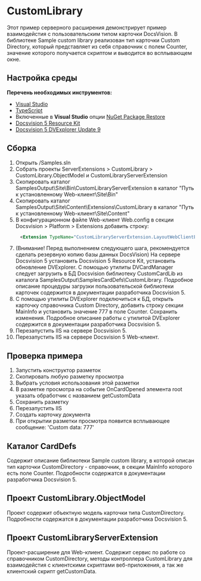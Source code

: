 # CustomLibrary

Этот пример серверного расширения демонстрирует пример взаимодейстия с пользовательским типом карточки DocsVision.
В библиотеке Sample custom library реализован тип карточки Custom Directory, который представляет из себя справочник
с полем Counter, значение которого получается скриптом и выводится во всплывающем окне.

## Настройка среды

**Перечень необходимых инструментов:** 
* [Visual Studio](https://www.visualstudio.com)
* [TypeScript](https://www.typescriptlang.org)
* Включенные в **Visual Studio** опции  [NuGet Package Restore](https://docs.microsoft.com/en-us/nuget/consume-packages/package-restore#enabling-and-disabling-package-restore)
* [Docsvision 5 Resource Kit](ftp://ftp.docsvision.com/downloadarea/docsvision/Docsvision5.4.2642/ResourceKit.zip)
* [Docsvision 5 DVExplorer Update 9](ftp://ftp.docsvision.com/downloadarea/Docsvision/Docsvision5.4.2642/Update9/DVExplorer_Update9.zip)

## Сборка

1. Открыть /Samples.sln
2. Собрать проекты ServerExtensions > CustomLibrary > CustomLibrary.ObjectModel и CustomLibraryServerExtension
3. Скопировать каталог SamplesOutput\Site\Bin\CustomLibraryServerExtension в каталог "Путь к установленному Web-клиент\Site\Bin"
4. Скопировать каталог SamplesOutput\Site\Content\Extensions\CustomLibrary в каталог "Путь к установленному Web-клиент\Site\Content"
5. В конфигурационном файле Web-клиент Web.config в секции Docsvision > Platform > Extensions добавить строку:
```xml
	 <Extension TypeName="CustomLibraryServerExtension.LayoutWebClientExtension, CustomLibraryServerExtension" Target="WebClient"/>
```
7. (Внимание! Перед выполнением следующего шага, рекомендуется сделать резервную копию базы данных DocsVision)
На сервере Docsvision 5 установить Docsvision 5 Resource Kit, установить обновление DVExplorer. С помощью утилиты DVCardManager следует загрузить 
в БД Docsvision библиотеку CustomCardLib из каталога SamplesOutput\SamplesCardDefs\CustomLibrary. Подробное описание процедуры загрузки пользовательской 
библиотеки карточек содержится в документации разработчика Docsvision 5. 
8. С помощью утилиты DVExplorer подключиться к БД, открыть карточку справочника Custom Directory, добавить строку секции MainInfo 
и установить значение 777 в поле Counter. Сохранить изменения. Подробное описание работы с утилитой DVExplorer содержится в документации 
разработчика Docsvision 5. 
9. Перезапустить IIS на сервере Docsvision 5.
10. Перезапустить IIS на сервере Docsvision 5 Web-клиент.

## Проверка примера

1. Запустить конструктор разметок
2. Скопировать любую разметку просмотра
3. Выбрать условия использования этой разметки
4. В разметке просмотра на событие OnCardOpened элемента root указать обработчик с названием getCustomData 
5. Сохранить разметку
6. Перезапустить IIS
7. Создать карточку документа
8. При открытии разметки просмотра появится всплывающее сообщение: 'Custom data: 777'

## Каталог CardDefs

Содержит описание библиотеки Sample custom library, в которой описан тип карточки CustomDirectory - справочник, в 
секции MainInfo которого есть поле Counter. Подробности содержатся в документации разработчика Docsvision 5.

## Проект CustomLibrary.ObjectModel

Проект содержит объектную модель карточки типа CustomDirectory. Подробности содержатся в документации разработчика Docsvision 5.

## Проект CustomLibraryServerExtension

Проект-расширение для Web-клиент. Содержит сервис по работе со справочником CustomDirectory, методы контроллера CustomLibrary 
для взаимодейстия с клиентскими скриптами веб-приложения, а так же клиентский скрипт getCustomData.

